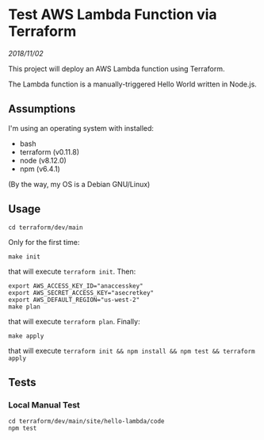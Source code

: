 # Test AWS Lambda Function via Terraform

*2018/11/02*

This project will deploy an AWS Lambda function using Terraform.

The Lambda function is a manually-triggered Hello World written in Node.js.

## Assumptions

I'm using an operating system with installed:

- bash
- terraform (v0.11.8)
- node (v8.12.0)
- npm (v6.4.1)

(By the way, my OS is a Debian GNU/Linux)

## Usage

```
cd terraform/dev/main
```

Only for the first time:

```
make init
```

that will execute `terraform init`. Then:

```
export AWS_ACCESS_KEY_ID="anaccesskey"
export AWS_SECRET_ACCESS_KEY="asecretkey"
export AWS_DEFAULT_REGION="us-west-2"
make plan
```

that will execute `terraform plan`. Finally:

```
make apply
```

that will execute `terraform init && npm install && npm test && terraform apply`

## Tests

### Local Manual Test

```
cd terraform/dev/main/site/hello-lambda/code
npm test
```
